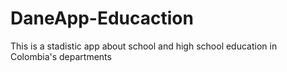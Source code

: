 # DaneApp-Educaction
This is a stadistic app about school and high school education in Colombia's departments

